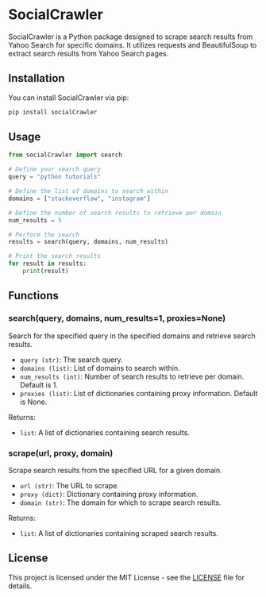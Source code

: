 # SocialCrawler

SocialCrawler is a Python package designed to scrape search results from Yahoo Search for specific domains. It utilizes requests and BeautifulSoup to extract search results from Yahoo Search pages.

## Installation

You can install SocialCrawler via pip:

```bash
pip install socialCrawler
```

## Usage

```python
from socialCrawler import search

# Define your search query
query = "python tutorials"

# Define the list of domains to search within
domains = ["stackoverflow", "instagram"]

# Define the number of search results to retrieve per domain
num_results = 5

# Perform the search
results = search(query, domains, num_results)

# Print the search results
for result in results:
    print(result)
```

## Functions

### search(query, domains, num_results=1, proxies=None)

Search for the specified query in the specified domains and retrieve search results.

- `query (str)`: The search query.
- `domains (list)`: List of domains to search within.
- `num_results (int)`: Number of search results to retrieve per domain. Default is 1.
- `proxies (list)`: List of dictionaries containing proxy information. Default is None.

Returns:
- `list`: A list of dictionaries containing search results.

### scrape(url, proxy, domain)

Scrape search results from the specified URL for a given domain.

- `url (str)`: The URL to scrape.
- `proxy (dict)`: Dictionary containing proxy information.
- `domain (str)`: The domain for which to scrape search results.

Returns:
- `list`: A list of dictionaries containing scraped search results.


## License

This project is licensed under the MIT License - see the [LICENSE](LICENSE) file for details.